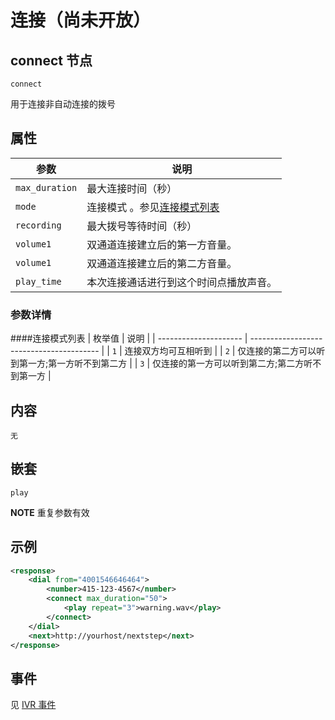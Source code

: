 # 连接（尚未开放）

## connect 节点

```
connect
```

用于连接非自动连接的拨号

## 属性

| 参数                  | 说明                                      |
| --------------------- |  ---------------------------------------- |
| `max_duration`        | 最大连接时间（秒）                        |
| `mode`                | 连接模式 。参见[连接模式列表](#连接模式列表)               |
| `recording`           | 最大拨号等待时间（秒）                         |
| `volume1`             | 双通道连接建立后的第一方音量。 |  
| `volume1`             | 双通道连接建立后的第二方音量。 |  
| `play_time`           | 本次连接通话进行到这个时间点播放声音。 |
 
### 参数详情
####连接模式列表
| 枚举值                  | 说明                                      |
| --------------------- |  ---------------------------------------- |
| `1`        | 连接双方均可互相听到                                   |
| `2`        | 仅连接的第二方可以听到第一方;第一方听不到第二方        |
| `3`        | 仅连接的第一方可以听到第二方;第二方听不到第一方        |

## 内容
    无

## 嵌套
`play`

**NOTE** 重复参数有效

## 示例

```xml
<response>
    <dial from="4001546646464">
        <number>415-123-4567</number>
        <connect max_duration="50">
            <play repeat="3">warning.wav</play>
        </connect>
    </dial>
    <next>http://yourhost/nextstep</next>   
</response>
```

## 事件

见 [IVR 事件](../evt/ivr/index.md)